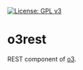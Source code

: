 [![License: GPL v3](https://img.shields.io/badge/License-GPL%20v3-blue.svg)](http://www.gnu.org/licenses/gpl-3.0)

# o3rest

REST component of [o3](https://github.com/o3ma/o3).
